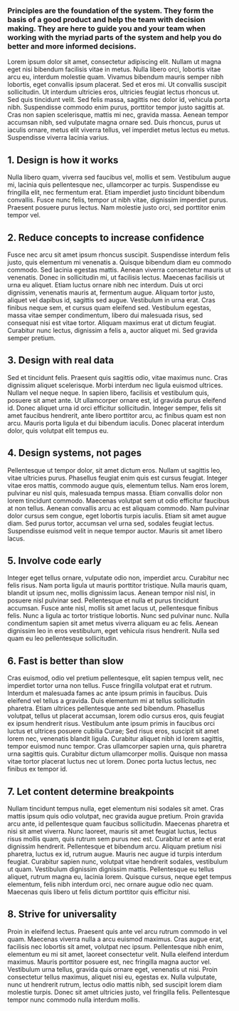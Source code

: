 ### Principles are the foundation of the system. They form the basis of a good product and help the team with decision making. They are here to guide you and your team when working with the myriad parts of the system and help you do better and more informed decisions.

Lorem ipsum dolor sit amet, consectetur adipiscing elit. Nullam ut magna eget nisi bibendum facilisis vitae in metus. Nulla libero orci, lobortis vitae arcu eu, interdum molestie quam. Vivamus bibendum mauris semper nibh lobortis, eget convallis ipsum placerat. Sed et eros mi. Ut convallis suscipit sollicitudin. Ut interdum ultricies eros, ultricies feugiat lectus rhoncus ut. Sed quis tincidunt velit. Sed felis massa, sagittis nec dolor id, vehicula porta nibh. Suspendisse commodo enim purus, porttitor tempor justo sagittis at. Cras non sapien scelerisque, mattis mi nec, gravida massa. Aenean tempor accumsan nibh, sed vulputate magna ornare sed. Duis rhoncus, purus ut iaculis ornare, metus elit viverra tellus, vel imperdiet metus lectus eu metus. Suspendisse viverra lacinia varius.

## 1. Design is how it works

Nulla libero quam, viverra sed faucibus vel, mollis et sem. Vestibulum augue mi, lacinia quis pellentesque nec, ullamcorper ac turpis. Suspendisse eu fringilla elit, nec fermentum erat. Etiam imperdiet justo tincidunt bibendum convallis. Fusce nunc felis, tempor ut nibh vitae, dignissim imperdiet purus. Praesent posuere purus lectus. Nam molestie justo orci, sed porttitor enim tempor vel.

## 2. Reduce concepts to increase confidence

Fusce nec arcu sit amet ipsum rhoncus suscipit. Suspendisse interdum felis justo, quis elementum mi venenatis a. Quisque bibendum diam eu commodo commodo. Sed lacinia egestas mattis. Aenean viverra consectetur mauris ut venenatis. Donec in sollicitudin mi, ut facilisis lectus. Maecenas facilisis ut urna eu aliquet. Etiam luctus ornare nibh nec interdum. Duis ut orci dignissim, venenatis mauris at, fermentum augue. Aliquam tortor justo, aliquet vel dapibus id, sagittis sed augue. Vestibulum in urna erat. Cras finibus neque sem, et cursus quam eleifend sed. Vestibulum egestas, massa vitae semper condimentum, libero dui malesuada risus, sed consequat nisi est vitae tortor. Aliquam maximus erat ut dictum feugiat. Curabitur nunc lectus, dignissim a felis a, auctor aliquet mi. Sed gravida semper pretium.

## 3. Design with real data

Sed et tincidunt felis. Praesent quis sagittis odio, vitae maximus nunc. Cras dignissim aliquet scelerisque. Morbi interdum nec ligula euismod ultrices. Nullam vel neque neque. In sapien libero, facilisis et vestibulum quis, posuere sit amet ante. Ut ullamcorper ornare est, id gravida purus eleifend id. Donec aliquet urna id orci efficitur sollicitudin. Integer semper, felis sit amet faucibus hendrerit, ante libero porttitor arcu, ac finibus quam est non arcu. Mauris porta ligula et dui bibendum iaculis. Donec placerat interdum dolor, quis volutpat elit tempus eu.

## 4. Design systems, not pages

Pellentesque ut tempor dolor, sit amet dictum eros. Nullam ut sagittis leo, vitae ultricies purus. Phasellus feugiat enim quis est cursus feugiat. Integer vitae eros mattis, commodo augue quis, elementum tellus. Nam eros lorem, pulvinar eu nisl quis, malesuada tempus massa. Etiam convallis dolor non lorem tincidunt commodo. Maecenas volutpat sem ut odio efficitur faucibus at non tellus. Aenean convallis arcu ac est aliquam commodo. Nam pulvinar dolor cursus sem congue, eget lobortis turpis iaculis. Etiam sit amet augue diam. Sed purus tortor, accumsan vel urna sed, sodales feugiat lectus. Suspendisse euismod velit in neque tempor auctor. Mauris sit amet libero lacus.

## 5. Involve code early

Integer eget tellus ornare, vulputate odio non, imperdiet arcu. Curabitur nec felis risus. Nam porta ligula ut mauris porttitor tristique. Nulla mauris quam, blandit ut ipsum nec, mollis dignissim lacus. Aenean tempor nisl nisl, in posuere nisl pulvinar sed. Pellentesque et nulla et purus tincidunt accumsan. Fusce ante nisl, mollis sit amet lacus ut, pellentesque finibus felis. Nunc a ligula ac tortor tristique lobortis. Nunc sed pulvinar nunc. Nulla condimentum sapien sit amet metus viverra aliquam eu ac felis. Aenean dignissim leo in eros vestibulum, eget vehicula risus hendrerit. Nulla sed quam eu leo pellentesque sollicitudin.

## 6. Fast is better than slow

Cras euismod, odio vel pretium pellentesque, elit sapien tempus velit, nec imperdiet tortor urna non tellus. Fusce fringilla volutpat erat et rutrum. Interdum et malesuada fames ac ante ipsum primis in faucibus. Duis eleifend vel tellus a gravida. Duis elementum mi at tellus sollicitudin pharetra. Etiam ultrices pellentesque ante sed bibendum. Phasellus volutpat, tellus ut placerat accumsan, lorem odio cursus eros, quis feugiat ex ipsum hendrerit risus. Vestibulum ante ipsum primis in faucibus orci luctus et ultrices posuere cubilia Curae; Sed risus eros, suscipit sit amet lorem nec, venenatis blandit ligula. Curabitur aliquet nibh id lorem sagittis, tempor euismod nunc tempor. Cras ullamcorper sapien urna, quis pharetra urna sagittis quis. Curabitur dictum ullamcorper mollis. Quisque non massa vitae tortor placerat luctus nec ut lorem. Donec porta luctus lectus, nec finibus ex tempor id.

## 7. Let content determine breakpoints

Nullam tincidunt tempus nulla, eget elementum nisi sodales sit amet. Cras mattis ipsum quis odio volutpat, nec gravida augue pretium. Proin gravida arcu ante, id pellentesque quam faucibus sollicitudin. Maecenas pharetra et nisi sit amet viverra. Nunc laoreet, mauris sit amet feugiat luctus, lectus risus mollis quam, quis rutrum sem purus nec est. Curabitur et ante et erat dignissim hendrerit. Pellentesque et bibendum arcu. Aliquam pretium nisi pharetra, luctus ex id, rutrum augue. Mauris nec augue id turpis interdum feugiat. Curabitur sapien nunc, volutpat vitae hendrerit sodales, vestibulum ut quam. Vestibulum dignissim dignissim mattis. Pellentesque eu tellus aliquet, rutrum magna eu, lacinia lorem. Quisque cursus, neque eget tempus elementum, felis nibh interdum orci, nec ornare augue odio nec quam. Maecenas quis libero ut felis dictum porttitor quis efficitur nisi.

## 8. Strive for universality

Proin in eleifend lectus. Praesent quis ante vel arcu rutrum commodo in vel quam. Maecenas viverra nulla a arcu euismod maximus. Cras augue erat, facilisis nec lobortis sit amet, volutpat nec ipsum. Pellentesque nibh enim, elementum eu mi sit amet, laoreet consectetur velit. Nulla eleifend interdum maximus. Mauris porttitor posuere est, nec fringilla magna auctor vel. Vestibulum urna tellus, gravida quis ornare eget, venenatis ut nisi. Proin consectetur tellus maximus, aliquet nisi eu, egestas ex. Nulla vulputate, nunc ut hendrerit rutrum, lectus odio mattis nibh, sed suscipit lorem diam molestie turpis. Donec sit amet ultricies justo, vel fringilla felis. Pellentesque tempor nunc commodo nulla interdum mollis.
